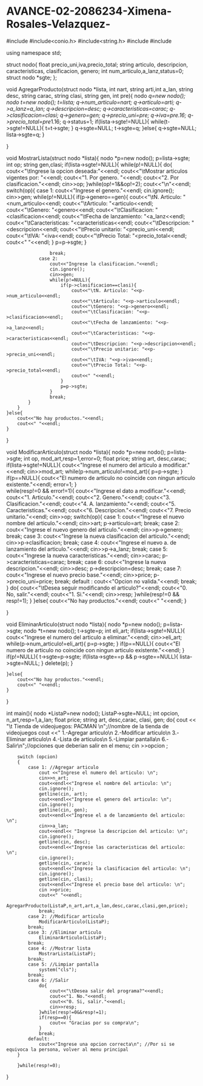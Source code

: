 # AVANCE-02-2086234-Ximena-Rosales-Velazquez-

#include<iostream>
#include<conio.h>
#include<string.h>
#include<string>
#include<fstream>

using namespace std;

struct nodo{
    float precio_uni,iva,precio_total;
    string articulo, descripcion, caracteristicas, clasificacion, genero;
    int num_articulo,a_lanz,status=0;
    struct nodo *sgte;
};

void AgregarProducto(struct nodo *lista, int nart, string arti,int a_lan, string desc, string carac, string clasi, string gen, int pre){
     nodo *q=new nodo();
	 nodo *t=new nodo();
    t=lista;
    q->num_articulo=nart;
    q->articulo=arti;
    q->a_lanz=a_lan;
    q->descripcion=desc;
    q->caracteristicas=carac;
    q->clasificacion=clasi;
    q->genero=gen;
    q->precio_uni=pre;
    q->iva=pre*.16;
    q->precio_total=pre*1.16;
    q->status=1;
    if(lista->sgte!=NULL){
        while(t->sgte!=NULL){
            t=t->sgte;
        }
        q->sgte=NULL;
        t->sgte=q;
    }else{
        q->sgte=NULL;
        lista->sgte=q;
    }
    
}

void MostrarLista(struct nodo *lista){
	nodo *p=new nodo();
	p=lista->sgte;
	int op;
	string gen,clasi;
	if(lista->sgte!=NULL){
		while(p!=NULL){
			do{
				cout<<"\tIngrese la opcion deseada:"<<endl;
				cout<<"\tMostrar articulos vigentes por: "<<endl;
				cout<<"1. Por genero. "<<endl;
				cout<<"2. Por clasificacion."<<endl;
				cin>>op;
			}while(op!=1&&op!=2);
			cout<<"\n"<<endl;
			switch(op){
				case 1:
					cout<<"Ingrese el genero."<<endl;
					cin.ignore();
					cin>>gen;
        			while(p!=NULL){
        				if(p->genero==gen){
        					cout<<"\tN. Articulo: "<<p->num_articulo<<endl;
							cout<<"\tArticulo: "<<p->articulo<<endl;
							cout<<"\tGenero: "<<p->genero<<endl;
							cout<<"\tClasificacion: "<<p->clasificacion<<endl;
							cout<<"\tFecha de lanzamiento: "<<p->a_lanz<<endl;
							cout<<"\tCaracteristicas: "<<p->caracteristicas<<endl;
							cout<<"\tDescripcion: "<<p->descripcion<<endl;
							cout<<"\tPrecio unitario: "<<p->precio_uni<<endl;
							cout<<"\tIVA: "<<p->iva<<endl;
							cout<<"\tPrecio Total: "<<p->precio_total<<endl;
							cout<<" "<<endl;
						}
            			p=p->sgte;
        			}
    						
					break;
				case 2:
					cout<<"Ingrese la clasificacion."<<endl;
					cin.ignore();
					cin>>gen;
        			while(p!=NULL){
        				if(p->clasificacion==clasi){
        					cout<<"\tN. Articulo: "<<p->num_articulo<<endl;
							cout<<"\tArticulo: "<<p->articulo<<endl;
							cout<<"\tGenero: "<<p->genero<<endl;
							cout<<"\tClasificacion: "<<p->clasificacion<<endl;
							cout<<"\tFecha de lanzamiento: "<<p->a_lanz<<endl;
							cout<<"\tCaracteristicas: "<<p->caracteristicas<<endl;
							cout<<"\tDescripcion: "<<p->descripcion<<endl;
							cout<<"\tPrecio unitario: "<<p->precio_uni<<endl;
							cout<<"\tIVA: "<<p->iva<<endl;
							cout<<"\tPrecio Total: "<<p->precio_total<<endl;
							cout<<" "<<endl;
						}
            			p=p->sgte;
        			}    				
					break; 
			}
		}
	}else{
		cout<<"No hay productos."<<endl;
		cout<<" "<<endl;
	}
}

void ModificarArticulo(struct nodo *lista){
	nodo *p=new nodo();
	p=lista->sgte;
	int op, mod_art,resp=1,error=0;
	float price;
	string art, desc,carac;
	if(lista->sgte!=NULL){
		cout<<"Ingrese el numero del articulo a modificar."<<endl;
		cin>>mod_art;
   		while(p->num_articulo!=mod_art){
   			p=p->sgte;
		}
		if(p==NULL){
			cout<<"El numero de articulo no coincide con ningun articulo existente."<<endl;
			error=1;
		}		
		while(resp!=0 && error!=1){
			cout<<"Ingrese el dato a modificar."<<endl;
			cout<<"1. Articulo."<<endl;
			cout<<"2. Genero."<<endl;
			cout<<"3. Clasificacion."<<endl;
			cout<<"4. A. lanzamiento."<<endl;
			cout<<"5. Caracteristicas."<<endl;
			cout<<"6. Descripcion."<<endl;
			cout<<"7. Precio unitario."<<endl;
    		cin>>op;
    		switch(op){
    			case 1:
    				cout<<"Ingrese el nuevo nombre del articulo."<<endl;
    				cin>>art;
    				p->articulo=art;
    				break;
    			case 2:
    				cout<<"Ingrese el nuevo genero del articulo."<<endl;
    				cin>>p->genero;
    				break;
    			case 3:
    				cout<<"Ingrese la nueva clasificacion del articulo."<<endl;
    				cin>>p->clasificacion;
    				break;
    			case 4:
    				cout<<"Ingrese el nuevo a. de lanzamiento del articulo."<<endl;
    				cin>>p->a_lanz;
    				break;
    			case 5:
    				cout<<"Ingrese la nueva caracteristicas."<<endl;
    				cin>>carac;
    				p->caracteristicas=carac;
    				break;
    			case 6:
    				cout<<"Ingrese la nueva descripcion."<<endl;
    				cin>>desc;
    				p->descripcion=desc;
    				break;
    			case 7:
    				cout<<"Ingrese el nuevo precio base."<<endl;
    				cin>>price;
    				p->precio_uni=price;
    				break;
    			default :
    				cout<<"Opcion no valida."<<endl;
    				break;
				}
				do{
					cout<<"\tDesea seguir modificando el articulo?"<<endl;
					cout<<"0. No, salir."<<endl;
					cout<<"1. Si."<<endl;
					cin>>resp;
				}while(resp!=0 && resp!=1);
			}
	}else{
		cout<<"No hay productos."<<endl;
		cout<<" "<<endl;
	}
    
}

void EliminarArticulo(struct nodo *lista){
	nodo *p=new nodo();
	p=lista->sgte;
	nodo *t=new nodo();
	t->sgte=p;
	int eli_art;
    if(lista->sgte!=NULL){
    	cout<<"Ingrese el numero del articulo a eliminar."<<endl;
    	cin>>eli_art;
    	while(p->num_articulo!=eli_art){
    		p=p->sgte;
		}
		if(p==NULL){
			cout<<"El numero de articulo no coincide con ningun articulo existente."<<endl;
		}
		if(p!=NULL){
			t->sgte=p->sgte;
			if(lista->sgte==p && p->sgte==NULL){
				lista->sgte=NULL;
			}
			delete(p);
		}
		
		
	}else{
		cout<<"No hay productos."<<endl;
		cout<<" "<<endl;
	}
}

int main(){
	nodo *ListaP=new nodo();
    ListaP->sgte=NULL;
   int opcion, n_art,resp=1,a_lan;
   float price;
   string art, desc,carac, clasi, gen;
	do{
		cout << "\t Tienda de videojuegos: PACMAN \n";//nombre de la tienda de videojuegos
		cout <<" 1.-Agregar articulo\n 2.-Modificar articulo\n 3.-Eliminar articulo\n 4.-Lista de articulos\n 5.-Limpiar pantalla\n 6.-Salir\n";//opciones que deberian salir en el menu;
		cin >>opcion ;
		
		switch (opcion)	
		{
		    case 1: //Agregar articulo
			    cout <<"Ingrese el numero del articulo: \n";
			    cin>>n_art;
			    cout<<endl<<"Ingrese el nombre del articulo: \n";
			    cin.ignore();
			    getline(cin, art);
			    cout<<endl<<"Ingrese el genero del articulo: \n";
			    cin.ignore();
			    getline(cin, gen);
			    cout<<endl<<"Ingrese el a de lanzamiento del articulo: \n";
			    cin>>a_lan;
			    cout<<endl<< "Ingrese la descripcion del articulo: \n";
			    cin.ignore();
			    getline(cin, desc);
			    cout<<endl<<"Ingrese las caracteristicas del articulo: \n";
			    cin.ignore();
			    getline(cin, carac);
			    cout<<endl<<"Ingrese la clasificacion del articulo: \n";
			    cin.ignore();
			    getline(cin, clasi);
			    cout<<endl<<"Ingrese el precio base del articulo: \n";
			    cin >>price;
			    cout<<" "<<endl;
			    AgregarProducto(ListaP,n_art,art,a_lan,desc,carac,clasi,gen,price);
			    break;
		    case 2: //Modificar articulo
		    	ModificarArticulo(ListaP); 
		    break;
		    case 3: //Eliminar articulo
		        EliminarArticulo(ListaP);
		    break;
		    case 4: //Mostrar lista
		    	MostrarLista(ListaP);
		    break;
		    case 5: //Limpiar pantalla
		        system("cls");
		    break;
		    case 6: //Salir
			    do{
					cout<<"\tDesea salir del programa?"<<endl;
					cout<<"1. No."<<endl;
					cout<<"0. Si, salir."<<endl;
					cin>>resp;
				}while(resp!=0&&resp!=1);
			    if(resp==0){
					cout<< "Gracias por su compra\n";
				}	
			    break;	
		    default:
		    	cout<<"Ingrese una opcion correcta\n"; //Por si se equivoca la persona, volver al menu principal
		}
		
		}while(resp!=0);
		    
}
